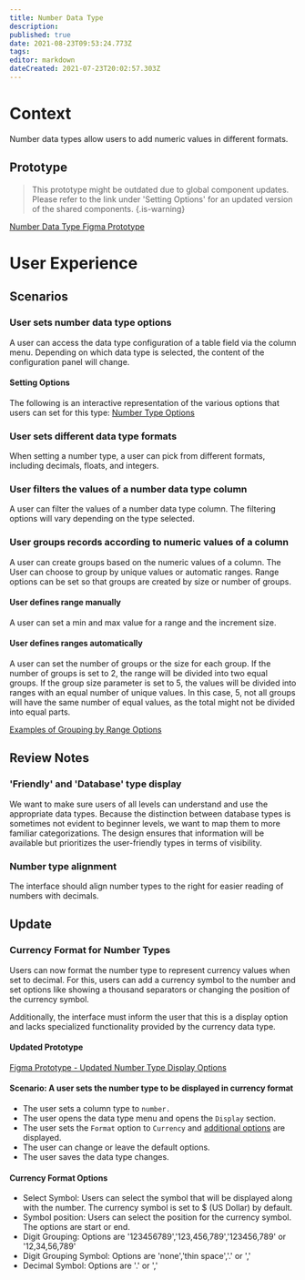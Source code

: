 ```yaml
---
title: Number Data Type
description: 
published: true
date: 2021-08-23T09:53:24.773Z
tags: 
editor: markdown
dateCreated: 2021-07-23T20:02:57.303Z
---
```


# Context

Number data types allow users to add numeric values in different formats.

## Prototype

> This prototype might be outdated due to global component updates. Please refer to the link under 'Setting Options' for an updated version of the shared components.
{.is-warning}

[Number Data Type Figma Prototype](https://www.figma.com/proto/Uaf1ntcldzK2U41Jhw6vS2/Mathesar-MVP?page-id=3043%3A25937&node-id=3118%3A23009&viewport=-201%2C-496%2C0.35054445266723633&scaling=contain&starting-point-node-id=3118%3A23009)

# User Experience

## Scenarios

### User sets number data type options

A user can access the data type configuration of a table field via the column menu. Depending on which data type is selected, the content of the configuration panel will change.

#### Setting Options

The following is an interactive representation of the various options that users can set for this type:
[Number Type Options](https://www.figma.com/proto/Uaf1ntcldzK2U41Jhw6vS2/Mathesar-MVP?page-id=4260%3A37440&node-id=4270%3A39634&viewport=324%2C48%2C0.21&scaling=contain&starting-point-node-id=4270%3A39634&show-proto-sidebar=1)

### User sets different data type formats

When setting a number type, a user can pick from different formats, including decimals, floats, and integers.

### User filters the values of a number data type column

A user can filter the values of a number data type column. The filtering options will vary depending on the type selected. 

### User groups records according to numeric values of a column

A user can create groups based on the numeric values of a column. The User can choose to group by unique values or automatic ranges. Range options can be set so that groups are created by size or number of groups.

#### User defines range manually

A user can set a min and max value for a range and the increment size.

#### User defines ranges automatically
A user can set the number of groups or the size for each group. If the number of groups is set to 2, the range will be divided into two equal groups. If the group size parameter is set to 5, the values will be divided into ranges with an equal number of unique values. In this case, 5, not all groups will have the same number of equal values, as the total might not be divided into equal parts.

[Examples of Grouping by Range Options](https://www.figma.com/proto/Uaf1ntcldzK2U41Jhw6vS2/Mathesar-MVP?page-id=3458%3A26001&node-id=3469%3A27264&viewport=69%2C76%2C0.7793133854866028&scaling=min-zoom)

## Review Notes

### 'Friendly' and 'Database' type display

We want to make sure users of all levels can understand and use the appropriate data types. Because the distinction between database types is sometimes not evident to beginner levels, we want to map them to more familiar categorizations. The design ensures that information will be available but prioritizes the user-friendly types in terms of visibility.

### Number type alignment

The interface should align number types to the right for easier reading of numbers with decimals.

## Update

### Currency Format for Number Types

Users can now format the number type to represent currency values when set to decimal. For this, users can add a currency symbol to the number and set options like showing a thousand separators or changing the position of the currency symbol.

Additionally, the interface must inform the user that this is a display option and lacks specialized functionality provided by the currency data type.

#### Updated Prototype

[Figma Prototype - Updated Number Type Display Options](https://www.figma.com/proto/Uaf1ntcldzK2U41Jhw6vS2/Mathesar-MVP?page-id=7552%3A83433&node-id=7552%3A83433&viewport=241%2C48%2C0.46&scaling=contain)

#### Scenario: A user sets the number type to be displayed in currency format

- The user sets a column type to `number.`
- The user opens the data type menu and opens the `Display` section.
- The user sets the `Format` option to `Currency` and [additional options](#currency_format_options) are displayed.
- The user can change or leave the default options.
- The user saves the data type changes.

#### Currency Format Options

- Select Symbol: Users can select the symbol that will be displayed along with the number. The currency symbol is set to $ (US Dollar) by default.
- Symbol position: Users can select the position for the currency symbol. The options are start or end.
- Digit Grouping: Options are '123456789','123,456,789','123456,789' or '12,34,56,789'
- Digit Grouping Symbol: Options are 'none','thin space','.' or ','
- Decimal Symbol: Options are '.' or ','
